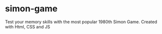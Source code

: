 # simon-game
Test your memory skills with the most popular 1980th Simon Game. Created with Html, CSS and JS
